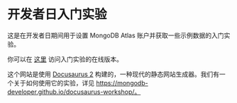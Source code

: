 # 开发者日入门实验

这是在开发者日期间用于设置 MongoDB Atlas 账户并获取一些示例数据的入门实验。

你可以在 [这里](https://mongodb-developer.github.io/intro-lab-cn/) 访问入门实验的在线版本。

这个网站是使用 [Docusaurus 2](https://docusaurus.io/) 构建的，一种现代的静态网站生成器。我们有一个关于如何使用它的实验，详见 https://mongodb-developer.github.io/docusaurus-workshop/。